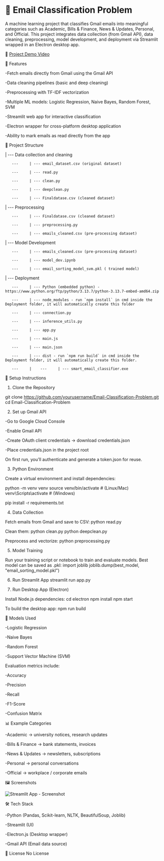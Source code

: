 # 📧 Email Classification Problem



A machine learning project that classifies Gmail emails into meaningful categories such as Academic, Bills & Finance, News & Updates, Personal, and Official.
This project integrates data collection (from Gmail API), data cleaning, preprocessing, model development, and deployment via Streamlit wrapped in an Electron desktop app.

🎥 [Project Demo Video](https://drive.google.com/drive/folders/14xRkCI-azKq6SOc_j0RiGzVZ4SHro68v) 

🚀 Features

-Fetch emails directly from Gmail using the Gmail API

-Data cleaning pipelines (basic and deep cleaning)

-Preprocessing with TF-IDF vectorization

-Multiple ML models: Logistic Regression, Naive Bayes, Random Forest, SVM

-Streamlit web app for interactive classification

-Electron wrapper for cross-platform desktop application

-Ability to mark emails as read directly from the app

📂 Project Structure

| --- Data collection and cleaning

       ---     | --- email_dataset.csv (original dataset)

       ---     | --- read.py

       ---     | --- clean.py

       ---     | --- deepclean.py

       ---     | --- Finaldatase.csv (cleaned dataset)

| --- Preprocessing

       ---     | --- Finaldatase.csv (cleaned dataset)

       ---     | --- preprocessing.py

       ---     | --- emails_cleaned.csv (pre-processing dataset)

| --- Model Development

       ---     | --- emails_cleaned.csv (pre-processing dataset)

       ---     | --- model_dev.ipynb

       ---     | --- email_sorting_model_svm.pkl ( trained model)

| --- Deployment

       ---     | --- Python (embedded python) - https://www.python.org/ftp/python/3.13.7/python-3.13.7-embed-amd64.zip

       ---     | --- node_modules - run `npm install` in cmd inside the Deployment folder, it will automatically create this folder

       ---     | --- connection.py

       ---     | --- inference_utils.py

       ---     | --- app.py

       ---     | --- main.js

       ---     | --- main.json

       ---     | --- dist - run `npm run build` in cmd inside the Deployment folder, it will automatically create this folder.

       ---     |    ---     | --- smart_email_classifier.exe


🔑 Setup Instructions
1. Clone the Repository

git clone https://github.com/yourusername/Email-Classification-Problem.git
cd Email-Classification-Problem

2. Set up Gmail API

-Go to Google Cloud Console

-Enable Gmail API

-Create OAuth client credentials → download credentials.json

-Place credentials.json in the project root

On first run, you’ll authenticate and generate a token.json for reuse.

3. Python Environment

Create a virtual environment and install dependencies:

python -m venv venv
source venv/bin/activate   # (Linux/Mac)
venv\Scripts\activate      # (Windows)

pip install -r requirements.txt

4. Data Collection

Fetch emails from Gmail and save to CSV:
python read.py

Clean them:
python clean.py
python deepclean.py

Preprocess and vectorize:
python preprocessing.py

5. Model Training

Run your training script or notebook to train and evaluate models.
Best model can be saved as .pkl:
import joblib
joblib.dump(best_model, "email_sorting_model.pkl")

6. Run Streamlit App
streamlit run app.py

7. Run Desktop App (Electron)

Install Node.js dependencies:
cd electron
npm install
npm start

To build the desktop app:
npm run build

🧪 Models Used

-Logistic Regression

-Naive Bayes

-Random Forest

-Support Vector Machine (SVM)

Evaluation metrics include:

-Accuracy

-Precision

-Recall

-F1-Score

-Confusion Matrix

📊 Example Categories

-Academic → university notices, research updates

-Bills & Finance → bank statements, invoices

-News & Updates → newsletters, subscriptions

-Personal → personal conversations

-Official → workplace / corporate emails

🖼️ Screenshots

![Streamlit App - Screenshot](https://github.com/user-attachments/assets/42489995-cdf8-453b-8873-8dd75b30e719)


🛠️ Tech Stack

-Python (Pandas, Scikit-learn, NLTK, BeautifulSoup, Joblib)

-Streamlit (UI)

-Electron.js (Desktop wrapper)

-Gmail API (Email data source)

📜 License
No License
